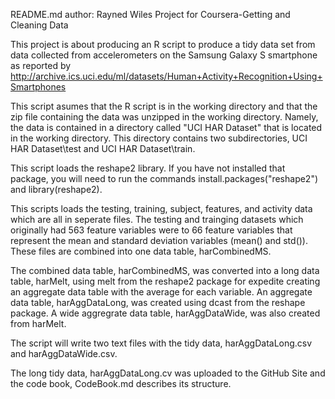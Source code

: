 README.md
author: Rayned Wiles
Project for Coursera-Getting and Cleaning Data

This project is about producing an R script to produce a tidy data set from data collected from accelerometers on the Samsung Galaxy S smartphone as reported by http://archive.ics.uci.edu/ml/datasets/Human+Activity+Recognition+Using+Smartphones 

This script asumes that the R script is in the working directory and that the zip file containing the data was unzipped in the working directory. Namely, the data is contained in a directory called "UCI HAR Dataset" that is located in the working directory.  This directory contains two subdirectories, UCI HAR Dataset\test and UCI HAR Dataset\train.

This script loads the reshape2 library.  If you have not installed that package, you will need to run the commands install.packages("reshape2") and library(reshape2).

This scripts loads the testing, training, subject, features, and activity data which are all in seperate files. The testing and trainging datasets which originally had 563 feature variables were to 66 feature variables that represent the mean and standard deviation variables (mean() and std()).  These files are combined into one data table, harCombinedMS.

The combined data table, harCombinedMS, was converted into a long data table, harMelt, using melt from the reshape2 package for expedite creating an aggregate data table with the average for each variable.  An aggregate data table, harAggDataLong, was created using dcast from the reshape package.  A wide aggregrate data table, harAggDataWide, was also created from harMelt.

The script will write two text files with the tidy data, harAggDataLong.csv and harAggDataWide.csv.

The long tidy data, harAggDataLong.cv was uploaded to the GitHub Site and the code book, CodeBook.md describes its structure.